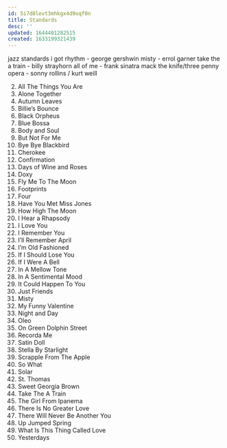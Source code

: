 ```yaml
---
id: 5i7d8levt3mhkgx4d9oqf0n
title: Standards
desc: ''
updated: 1644401282515
created: 1633199321439
---
```


jazz standards
i got rhythm - george gershwin
misty - errol garner
take the a train - billy strayhorn
all of me - frank sinatra
mack the knife/three penny opera - sonny rollins / kurt weill

2. All The Things You Are
3. Alone Together
4. Autumn Leaves
5. Billie’s Bounce
6. Black Orpheus
7. Blue Bossa
8. Body and Soul
9. But Not For Me
10. Bye Bye Blackbird
11. Cherokee
12. Confirmation
13. Days of Wine and Roses
14. Doxy
15. Fly Me To The Moon
16. Footprints
17. Four
18. Have You Met Miss Jones
19. How High The Moon
20. I Hear a Rhapsody
21. I Love You
22. I Remember You
23. I’ll Remember April
24. I’m Old Fashioned
25. If I Should Lose You
26. If I Were A Bell
27. In A Mellow Tone
28. In A Sentimental Mood
29. It Could Happen To You
30. Just Friends
31. Misty
32. My Funny Valentine
33. Night and Day
34. Oleo
35. On Green Dolphin Street
36. Recorda Me
37. Satin Doll
38. Stella By Starlight
39. Scrapple From The Apple
40. So What
41. Solar
42. St. Thomas
43. Sweet Georgia Brown
44. Take The A Train
45. The Girl From Ipanema
46. There Is No Greater Love
47. There Will Never Be Another You
48. Up Jumped Spring
49. What Is This Thing Called Love
50. Yesterdays

